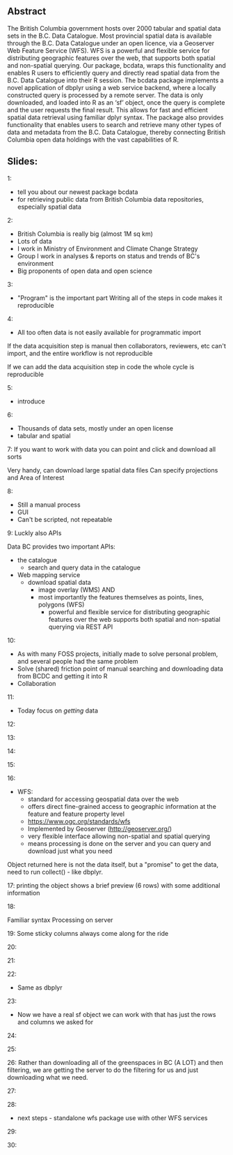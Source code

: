 
## Abstract

The British Columbia government hosts over 2000 tabular and spatial data sets
in the B.C. Data Catalogue.  Most provincial spatial data is available through
the B.C. Data Catalogue under an open licence, via a Geoserver Web Feature
Service (WFS). WFS is a powerful and flexible service for distributing
geographic features over the web, that supports both spatial and non-spatial
querying.  Our package, bcdata, wraps this functionality and enables R users
to efficiently query and directly read spatial data from the B.C. Data
Catalogue into their R session. The bcdata package implements a novel
application of dbplyr using a web service backend, where a locally constructed
query is processed by a remote server. The data is only downloaded, and loaded
into R as an ‘sf’ object, once the query is complete and the user requests the
final result. This allows for fast and efficient spatial data retrieval using
familiar dplyr syntax. The package also provides functionality that enables
users to search and retrieve many other types of data and metadata from the
B.C. Data Catalogue, thereby connecting British Columbia open data holdings
with the vast capabilities of R.

## Slides:

1:
- tell you about our newest package bcdata
- for retrieving public data from British Columbia data repositories, 
especially spatial data

2:
- British Columbia is really big (almost 1M sq km)
- Lots of data
- I work in Ministry of Environment and Climate Change Strategy
- Group I work in analyses & reports on status and trends of BC's environment
- Big proponents of open data and open science

3:
- "Program" is the important part
Writing all of the steps in code makes it reproducible

4:
- All too often data is not easily available for programmatic import

If the data acquisition step is manual then collaborators, reviewers, etc can't import, 
and the entire workflow is not reproducible

If we can add the data acquisition step in code the whole cycle is reproducible

5:
- introduce

6:
- Thousands of data sets, mostly under an open license
- tabular and spatial

7:
If you want to work with data you can point and click and 
download all sorts

Very handy, can download large spatial data files
Can specify projections and Area of Interest

8:
- Still a manual process
- GUI
- Can't be scripted, not repeatable

9:
Luckly also APIs

Data BC provides two important APIs:
- the catalogue
  - search and query data in the catalogue
- Web mapping service
  - download spatial data 
    - image overlay (WMS) AND
    - most importantly the features themselves as points, lines, polygons (WFS)
      - powerful and flexible service for distributing geographic features over the web
      supports both spatial and non-spatial querying via REST API

10:
  
- As with many FOSS projects, initially made to solve personal problem, 
and several people had the same problem
- Solve (shared) friction point of manual searching and downloading data from BCDC
and getting it into R
- Collaboration

11:
- Today focus on _getting_ data

12:

13:

14:

15:

16:
- WFS: 
  - standard for accessing geospatial data over the web
  - offers direct fine-grained access to geographic information at the feature and feature property level
  - https://www.ogc.org/standards/wfs
  - Implemented by Geoserver (http://geoserver.org/)
  - very flexible interface allowing non-spatial and spatial querying
  - means processing is done on the server and you can query and download just 
  what you need

Object returned here is not the data itself, but a "promise"
to get the data, need to run collect() - like dbplyr.

17:
printing the object shows a brief preview (6 rows) with
some additional information

18:
  
Familiar syntax
Processing on server

19:
Some sticky columns always come along for the ride

20:

21:

22:
- Same as dbplyr

23:
- Now we have a real sf object we can work with that has
just the rows and columns we asked for

24:

25:

26:
Rather than downloading all of the greenspaces in BC (A LOT)
and then filtering, we are getting the server to do the filtering
for us and just downloading what we need.

27:

28:
- next steps - standalone wfs package use with other WFS services

29:
    

30:

